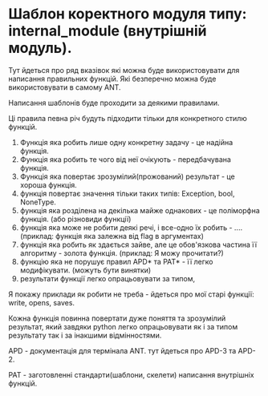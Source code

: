 # Шаблон коректного модуля типу: internal_module (внутрішній модуль).

Тут йдеться про ряд вказівок які можна буде використовувати для
написання правильних функцій. Які безперечно можна буде використовувати
в самому ANT.

Написання шаблонів буде проходити за деякими правилами.

Ці правила певна річ будуть підходити тільки для конкретного стилю
функцій.

1. Функція яка робить лише одну конкретну задачу - це надійна функція.
2. Функція яка робить те чого від неї очікують - передбачувана функція.
3. Функція яка повертає зрозумілий(прожований) результат - це хороша
функція.
4. функція повертає значення тільки таких типів: Exception, bool,
NoneType.
5. функція яка розділена на декілька майже однакових - це поліморфна
функція. (або різновиди функції)
6. функція яка може не робити деякі речі, і все-одно їх робить - ....
(приклад: функція яка залежна від flag в аргументах)
7. функція яка робить як здається зайве, але це обов'язкова частина її
алгоритму - золота функція. (приклад: Я можу прочитати?)
8. функцію яка не порушує правил APD* та PAT* - її легко модифікувати.
(можуть бути винятки)
9. результати функції легко опрацьовувати за типом, 

Я покажу приклади як робити не треба - йдеться про мої старі функції:
write, opens, saves.

Кожна функція повинна повертати дуже поняття та зрозумілий результат,
який завдяки python легко опрацьовувати як і за типом результату так і
за інакшими відмінностями.



APD - документація для термінала ANT. тут йдеться про APD-3 та APD-2.


PAT - заготовленні стандарти(шаблони, скелети) написання внутрішніх
функцій.
